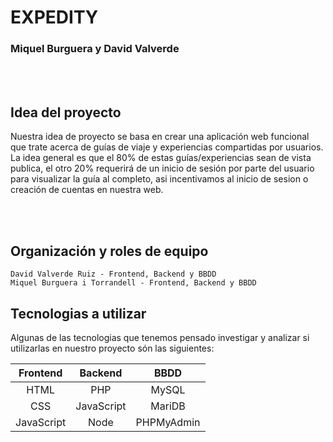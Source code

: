 # EXPEDITY
### Miquel Burguera y David Valverde

<br />
<br />


## Idea del proyecto
Nuestra idea de proyecto se basa en crear una aplicación web funcional que trate acerca de guías de viaje y experiencias compartidas por usuarios. La idea general es que el 80% de estas guías/experiencias sean de vista publica, el otro 20% requerirá de un inicio de sesión por parte del usuario para visualizar la guía al completo, asi incentivamos al inicio de sesion o creación de cuentas en nuestra web.

<br />
<br />

## Organización y roles de equipo
```
David Valverde Ruiz - Frontend, Backend y BBDD
Miquel Burguera i Torrandell - Frontend, Backend y BBDD
```

## Tecnologias a utilizar
Algunas de las tecnologias que tenemos pensado investigar y analizar si utilizarlas en nuestro proyecto són las siguientes:

| Frontend     | Backend        | BBDD          |
|     :---:    |     :---:      |     :---:     |
| HTML   | PHP     | MySQL    |
| CSS     | JavaScript       | MariDB      |
| JavaScript     | Node       | PHPMyAdmin      |
